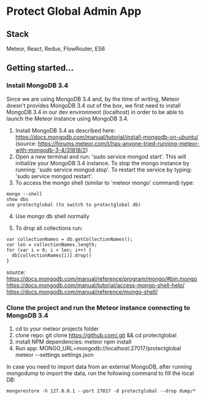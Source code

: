 # Protect Global Admin App

## Stack
Meteor, React, Redux, FlowRouter, ES6

## Getting started...

### Install MongoDB 3.4
Since we are using MongoDB 3.4 and, by the time of writing, Meteor doesn't
provides MongoDB 3.4 out of the box, we first need to install MongoDB 3.4 in our dev
environment (localhost) in order to be able to launch the Meteor instance using MongoDB 3.4.

1. Install MongoDB 3.4 as described here:
https://docs.mongodb.com/manual/tutorial/install-mongodb-on-ubuntu/ (source: https://forums.meteor.com/t/has-anyone-tried-running-meteor-with-mongodb-3-4/31818/2)
2. Open a new terminal and run: 'sudo service mongod start'. This will initialize your
MongoDB 3.4 instance. To stop the mongo instance by running: 'sudo service mongod stop'.
To restart the service by typing: 'sudo service mongod restart'.
3. To access the mongo shell (similar to 'meteor mongo' command) type:
```
mongo --shell
show dbs
use protectglobal (to switch to protectglobal db)
```
4. Use mongo db shell normally

5. To drop all collections run:
```
var collectionNames = db.getCollectionNames();
var len = collectionNames.length;
for (var i = 0; i < len; i++) {
  db[collectionNames[i]].drop()
}
```

source:
https://docs.mongodb.com/manual/reference/program/mongo/#bin.mongo
https://docs.mongodb.com/manual/tutorial/access-mongo-shell-help/
https://docs.mongodb.com/manual/reference/mongo-shell/

### Clone the project and run the Meteor instance connecting to MongoDB 3.4
1. cd to your meteor projects folder
2. clone repo: git clone https://github.com/.git && cd protectglobal
3. install NPM dependencies: meteor npm install
4. Run app: MONGO_URL=mongodb://localhost:27017/protectglobal meteor --settings settings.json

In case you need to import data from an external MongoDB, after running mongodump
to import the data, run the following command to fill the local DB:
```
mongorestore -h 127.0.0.1 --port 27017 -d protectglobal --drop dump/*
```
